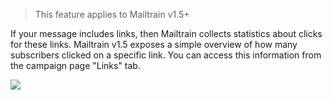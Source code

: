 > This feature applies to Mailtrain v1.5+

If your message includes links, then Mailtrain collects statistics about clicks for these links. Mailtrain v1.5 exposes a simple overview of how many subscribers clicked on a specific link. You can access this information from the campaign page "Links" tab.

![](https://cldup.com/R8YNJaP7bj.png)
